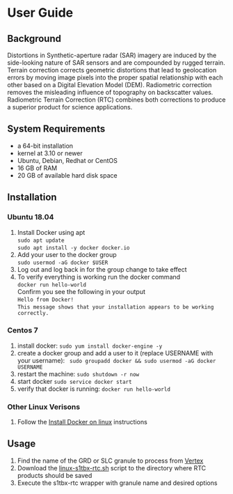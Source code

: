 # User Guide

## Background

Distortions in Synthetic-aperture radar (SAR) imagery are induced by the side-looking nature of SAR sensors and are compounded by rugged terrain. Terrain correction corrects geometric distortions that lead to geolocation errors by moving image pixels into the proper spatial relationship with each other based on a Digital Elevation Model (DEM). Radiometric correction removes the misleading influence of topography on backscatter values. Radiometric Terrain Correction (RTC) combines both corrections to produce a superior product for science applications.

## System Requirements

* a 64-bit installation
* kernel at 3.10 or newer
* Ubuntu, Debian, Redhat or CentOS
* 16 GB of RAM
* 20 GB of available hard disk space

## Installation
### Ubuntu 18.04
1. Install Docker using apt<br>
   `sudo apt update`<br>
   `sudo apt install -y docker docker.io`
1. Add your user to the docker group<br>
  `sudo usermod -aG docker $USER`
1. Log out and log back in for the group change to take effect
1. To verify everything is working run the docker command <br>
  `docker run hello-world`<br>
 Confirm you see the following in your output<br>
 `Hello from Docker!`<br>
  `This message shows that your installation appears to be working correctly.`
### Centos 7
1. install docker: 
`sudo yum install docker-engine -y`
1. create a docker group and add a user to it (replace USERNAME with your username):
` sudo groupadd docker && sudo usermod -aG docker USERNAME`
1. restart the machine:
`sudo shutdown -r now`
1. start docker
`sudo service docker start`
1. verify that docker is running:
`docker run hello-world`

### Other Linux Verisons
1. Follow the [Install Docker on linux](https://docs.docker.com/v17.12/install/) instructions

## Usage

1. Find the name of the GRD or SLC granule to process from [Vertex](https://vertex.daac.asf.alaska.edu/)
1. Download the [linux-s1tbx-rtc.sh](https://s3.amazonaws.com/asfdaac/linux-s1tbx-rtc.sh) script to the directory where RTC products should be saved
1. Execute the s1tbx-rtc wrapper with granule name and desired options

